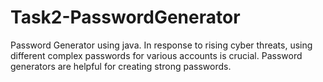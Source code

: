 # Task2-PasswordGenerator
Password Generator using java. In response to rising cyber threats, using different complex passwords for various accounts is crucial. Password generators are helpful for creating strong passwords. 
